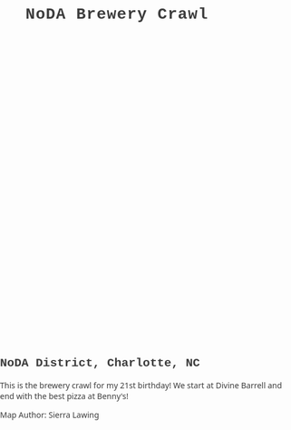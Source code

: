  <link rel="stylesheet" href="https://cdnjs.cloudflare.com/ajax/libs/normalize/5.0.0/normalize.css" />
    <link rel="stylesheet" href="https://unpkg.com/leaflet@1.9.4/dist/leaflet.css"  integrity="sha256-p4NxAoJBhIIN+hmNHrzRCf9tD/miZyoHS5obTRR9BMY="  crossorigin=""/>
	<link href="https://fonts.googleapis.com/css?family=Noto+Sans" rel="stylesheet">
	<link href="https://fonts.googleapis.com/css?family=Lora" rel="stylesheet">
    
    
    
<style>

        body{
            margin: 0; 
            padding: 0; 
            background: "gray";
            font-family: "Noto Sans", sans-serif;
            color: #3d3d3d; 
        }

        h1{ 
            position: absolute; 
            margin-top: 0; 
            top: 10px; 
            left: 45px; 
            font-size: 2em; 
            font-family: 'Courier New', Courier, monospace;
            letter-spacing: 0.04em;
            background: rgba (256, 256, 256, .4 );
            border: 1px blue; 
            border-radius: 3px; 
            z-index: 800
        }
        
        h2{ 
            font-family: 'Courier New', Courier, monospace;
            letter-spacing: normal;
        }

        #map{ height: 600px;
        }


    </style>

 <body> 
    <h1> NoDA Brewery Crawl  </h1> 
    <div id='map'></div>

<section> 
        <h2> 
            NoDA District, Charlotte, NC 
              </h2>
            <p> This is the brewery crawl for my 21st birthday! We start at Divine Barrell and end with the best pizza at Benny's!</p> 
            <p> Map Author: Sierra Lawing</p>
        

